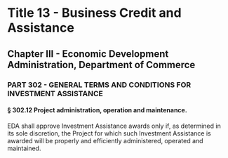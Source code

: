
# Title 13 - Business Credit and Assistance
## Chapter III - Economic Development Administration, Department of Commerce
### PART 302 - GENERAL TERMS AND CONDITIONS FOR INVESTMENT ASSISTANCE
#### § 302.12 Project administration, operation and maintenance.

EDA shall approve Investment Assistance awards only if, as determined in its sole discretion, the Project for which such Investment Assistance is awarded will be properly and efficiently administered, operated and maintained.

